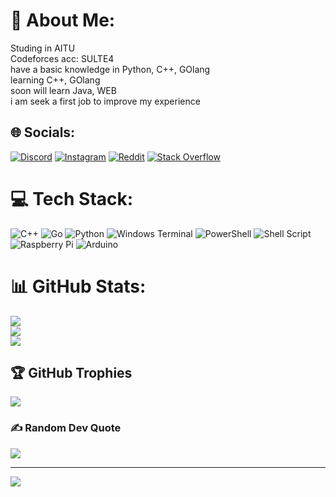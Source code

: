 # 💫 About Me:
Studing in AITU <br>Codeforces acc: SULTE4<br>have a basic knowledge in Python, C++, GOlang<br>learning C++, GOlang<br>soon will learn Java, WEB<br>i am seek a first job to improve my experience


## 🌐 Socials:
[![Discord](https://img.shields.io/badge/Discord-%237289DA.svg?logo=discord&logoColor=white)](https://discord.gg/https://discord.gg/MrwhXmqd) [![Instagram](https://img.shields.io/badge/Instagram-%23E4405F.svg?logo=Instagram&logoColor=white)](https://instagram.com/zhumagali_ss) [![Reddit](https://img.shields.io/badge/Reddit-%23FF4500.svg?logo=Reddit&logoColor=white)](https://reddit.com/user/SULTE4) [![Stack Overflow](https://img.shields.io/badge/-Stackoverflow-FE7A16?logo=stack-overflow&logoColor=white)](https://stackoverflow.com/users/27837832) 

# 💻 Tech Stack:
![C++](https://img.shields.io/badge/c++-%2300599C.svg?style=for-the-badge&logo=c%2B%2B&logoColor=white) ![Go](https://img.shields.io/badge/go-%2300ADD8.svg?style=for-the-badge&logo=go&logoColor=white) ![Python](https://img.shields.io/badge/python-3670A0?style=for-the-badge&logo=python&logoColor=ffdd54) ![Windows Terminal](https://img.shields.io/badge/Windows%20Terminal-%234D4D4D.svg?style=for-the-badge&logo=windows-terminal&logoColor=white) ![PowerShell](https://img.shields.io/badge/PowerShell-%235391FE.svg?style=for-the-badge&logo=powershell&logoColor=white) ![Shell Script](https://img.shields.io/badge/shell_script-%23121011.svg?style=for-the-badge&logo=gnu-bash&logoColor=white) ![Raspberry Pi](https://img.shields.io/badge/-RaspberryPi-C51A4A?style=for-the-badge&logo=Raspberry-Pi) ![Arduino](https://img.shields.io/badge/-Arduino-00979D?style=for-the-badge&logo=Arduino&logoColor=white)
# 📊 GitHub Stats:
![](https://github-readme-stats.vercel.app/api?username=SULTE4&theme=dark&hide_border=true&include_all_commits=false&count_private=false)<br/>
![](https://github-readme-streak-stats.herokuapp.com/?user=SULTE4&theme=dark&hide_border=true)<br/>
![](https://github-readme-stats.vercel.app/api/top-langs/?username=SULTE4&theme=dark&hide_border=true&include_all_commits=false&count_private=false&layout=compact)

## 🏆 GitHub Trophies
![](https://github-profile-trophy.vercel.app/?username=SULTE4&theme=radical&no-frame=true&no-bg=false&margin-w=4)

### ✍️ Random Dev Quote
![](https://quotes-github-readme.vercel.app/api?type=horizontal&theme=radical)

---
[![](https://visitcount.itsvg.in/api?id=SULTE4&icon=0&color=0)](https://visitcount.itsvg.in)

<!-- Proudly created with GPRM ( https://gprm.itsvg.in ) -->
